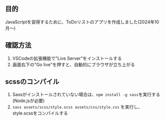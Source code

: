 ## 目的
JavaScriptを習得するために、ToDoリストのアプリを作成しました(2024年10月〜)

## 確認方法
1. VSCodeの拡張機能で"Live Server"をインストールする
2. 画面右下の"Go live"を押すと、自動的にブラウザが立ち上がる

## scssのコンパイル
1. Sassがインストールされていない場合は、```npm install -g sass```を実行する(Node.jsが必要)
2. ```sass assets/scss/style.scss assets/css/style.css``` を実行し、style.scssをコンパイルする
